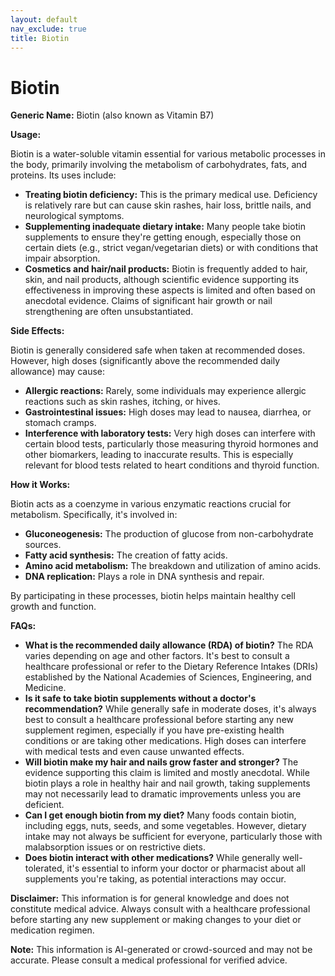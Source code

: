 ```yaml
---
layout: default
nav_exclude: true
title: Biotin
---
```


# Biotin

**Generic Name:** Biotin (also known as Vitamin B7)

**Usage:**

Biotin is a water-soluble vitamin essential for various metabolic processes in the body, primarily involving the metabolism of carbohydrates, fats, and proteins.  Its uses include:

* **Treating biotin deficiency:** This is the primary medical use. Deficiency is relatively rare but can cause skin rashes, hair loss, brittle nails, and neurological symptoms.
* **Supplementing inadequate dietary intake:**  Many people take biotin supplements to ensure they're getting enough, especially those on certain diets (e.g., strict vegan/vegetarian diets) or with conditions that impair absorption.
* **Cosmetics and hair/nail products:** Biotin is frequently added to hair, skin, and nail products, although scientific evidence supporting its effectiveness in improving these aspects is limited and often based on anecdotal evidence.  Claims of significant hair growth or nail strengthening are often unsubstantiated.


**Side Effects:**

Biotin is generally considered safe when taken at recommended doses.  However, high doses (significantly above the recommended daily allowance) may cause:

* **Allergic reactions:**  Rarely, some individuals may experience allergic reactions such as skin rashes, itching, or hives.
* **Gastrointestinal issues:**  High doses may lead to nausea, diarrhea, or stomach cramps.
* **Interference with laboratory tests:**  Very high doses can interfere with certain blood tests, particularly those measuring thyroid hormones and other biomarkers, leading to inaccurate results. This is especially relevant for blood tests related to heart conditions and thyroid function.


**How it Works:**

Biotin acts as a coenzyme in various enzymatic reactions crucial for metabolism.  Specifically, it's involved in:

* **Gluconeogenesis:** The production of glucose from non-carbohydrate sources.
* **Fatty acid synthesis:** The creation of fatty acids.
* **Amino acid metabolism:** The breakdown and utilization of amino acids.
* **DNA replication:**  Plays a role in DNA synthesis and repair.

By participating in these processes, biotin helps maintain healthy cell growth and function.


**FAQs:**

* **What is the recommended daily allowance (RDA) of biotin?**  The RDA varies depending on age and other factors. It's best to consult a healthcare professional or refer to the Dietary Reference Intakes (DRIs) established by the National Academies of Sciences, Engineering, and Medicine.
* **Is it safe to take biotin supplements without a doctor's recommendation?**  While generally safe in moderate doses, it's always best to consult a healthcare professional before starting any new supplement regimen, especially if you have pre-existing health conditions or are taking other medications.  High doses can interfere with medical tests and even cause unwanted effects.
* **Will biotin make my hair and nails grow faster and stronger?** The evidence supporting this claim is limited and mostly anecdotal. While biotin plays a role in healthy hair and nail growth, taking supplements may not necessarily lead to dramatic improvements unless you are deficient.
* **Can I get enough biotin from my diet?**  Many foods contain biotin, including eggs, nuts, seeds, and some vegetables.  However, dietary intake may not always be sufficient for everyone, particularly those with malabsorption issues or on restrictive diets.
* **Does biotin interact with other medications?** While generally well-tolerated, it's essential to inform your doctor or pharmacist about all supplements you're taking, as potential interactions may occur.


**Disclaimer:** This information is for general knowledge and does not constitute medical advice.  Always consult with a healthcare professional before starting any new supplement or making changes to your diet or medication regimen.


**Note:** This information is AI-generated or crowd-sourced and may not be accurate. Please consult a medical professional for verified advice.